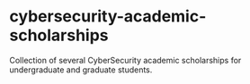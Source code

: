 # cybersecurity-academic-scholarships
Collection of several CyberSecurity academic scholarships for undergraduate and graduate students.
